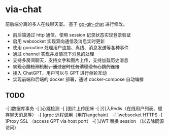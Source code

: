 # via-chat

前后端分离的多人在线聊天室。
基于 [go-gin-chat](https://github.com/hezhizheng/go-gin-chat) 进行修改。

- 前后端通过 http 通信，使用 session 记录状态实现登录验证
- 启用 websocket 实现双向通信及消息实时更新
- 使用 goroutine 处理用户连接、离线、消息发送等各种事件
- 通过 channel 实现并发情况下消息的处理
- 支持多房间聊天，支持文字和图片上传，支持加载历史消息
- ~~实现心跳检测机制，通过定时任务清理没有心跳的连接~~
- 接入 ChatGPT，用户可以与 GPT 进行单轮互动
- 实现前端和后端的 docker 部署，通过 docker-compose 自动编排



## TODO
-[ ]数据库事务
-[ ]心跳检测
-[ ]图片上传图床
-[ ]引入Redis（在线用户列表、缓存聊天消息等）
-[ ]grpc 远程调用（用在langchain）
-[ ]websocket HTTPS
-[ ]Proxy SSL （access GPT via host port）
-[ ]JWT 替换 session （以去除同源访问）
